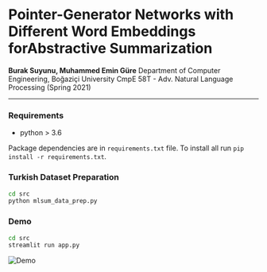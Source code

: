 # Pointer-Generator Networks with Different Word Embeddings forAbstractive Summarization

**Burak Suyunu, Muhammed Emin Güre**
Department of Computer Engineering, Boğaziçi University
CmpE 58T - Adv. Natural Language Processing (Spring 2021)

-----

### Requirements
* python > 3.6

Package dependencies are in `requirements.txt` file. To install all run `pip install -r requirements.txt`.

### Turkish Dataset Preparation
```bash
cd src
python mlsum_data_prep.py
```

### Demo
```bash
cd src
streamlit run app.py
```

![Demo](https://github.com/emingure/text-summarization/blob/main/assets/demo.png?raw=true)
